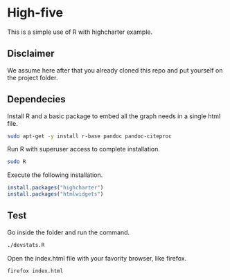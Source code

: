 # High-five

This is a simple use of R with highcharter example. 

## Disclaimer

We assume here after that you already cloned this repo and put yourself on
the project folder.

## Dependecies

Install R and a basic package to embed all the graph needs in a single 
html file.

```bash
sudo apt-get -y install r-base pandoc pandoc-citeproc
```

Run R with superuser access to complete installation.

```bash
sudo R
```

Execute the following installation.

```R
install.packages("highcharter")
install.packages("htmlwidgets")
```

## Test

Go inside the folder and run the command.

```bash
./devstats.R
```

Open the index.html file with your favority browser, like firefox.

```bash
firefox index.html
```


